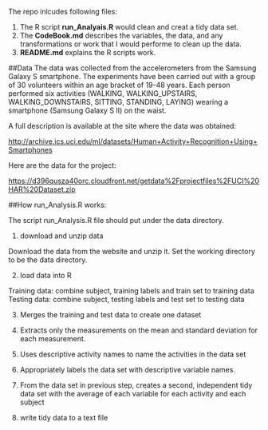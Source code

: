 The repo inlcudes following files:

1. The R script **run_Analyais.R** would clean and creat a tidy data set.
2. The **CodeBook.md** describes the variables, the data, and any transformations or work that I would performe to clean up the data.
3. **README.md** explains the R scripts work.  


##Data
The data was collected from the accelerometers from the Samsung Galaxy S smartphone. The experiments have been carried out with a group of 30 volunteers within an age bracket of 19-48 years. Each person performed six activities (WALKING, WALKING_UPSTAIRS, WALKING_DOWNSTAIRS, SITTING, STANDING, LAYING) wearing a smartphone (Samsung Galaxy S II) on the waist. 

A full description is available at the site where the data was obtained: 

http://archive.ics.uci.edu/ml/datasets/Human+Activity+Recognition+Using+Smartphones

Here are the data for the project:

https://d396qusza40orc.cloudfront.net/getdata%2Fprojectfiles%2FUCI%20HAR%20Dataset.zip


##How run_Analysis.R works:

The script run_Analysis.R file should put under the data directory.

1. download and unzip data

Download the data from the website and unzip it. Set the working directory to be the data directory.

2. load data into R

Training data: combine subject, training labels and train set to training data
Testing data: combine subject, testing labels and test set to testing data

3. Merges the training and test data to create one dataset

4. Extracts only the measurements on the mean and standard deviation for each measurement. 

5. Uses descriptive activity names to name the activities in the data set
 
6. Appropriately labels the data set with descriptive variable names. 

7. From the data set in previous step, creates a second, independent tidy data set 
with the average of each variable for each activity and each subject

8. write tidy data to a text file

